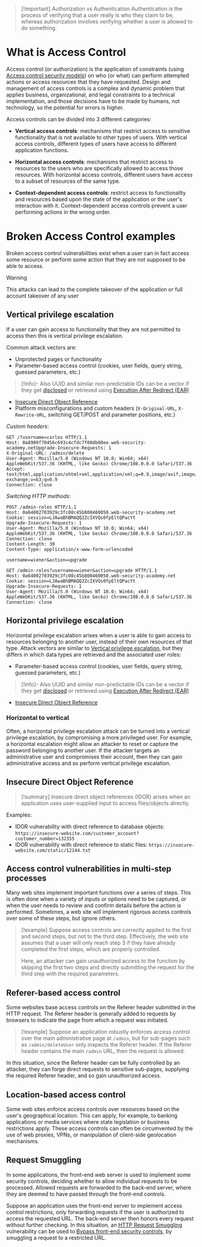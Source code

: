 >[!important] Authorization vs Authentication
>Authentication is the process of verifying that a user really is who they claim to be, whereas authorization involves verifying whether a user is allowed to do something.

# What is Access Control

Access control (or authorization) is the application of constraints (using [Access control security models](Access%20control%20security%20models.md)) on who (or what) can perform attempted actions or access resources that they have requested. Design and management of access controls is a complex and dynamic problem that applies business, organizational, and legal constraints to a technical implementation, and those decisions have to be made by humans, not technology, so the potential for errors is higher.

Access controls can be divided into 3 different categories:

- **Vertical access controls**: mechanisms that restrict access to sensitive functionality that is not available to other types of users. With vertical access controls, different types of users have access to different application functions.

- **Horizontal access controls**: mechanisms that restrict access to resources to the users who are specifically allowed to access those resources. With horizontal access controls, different users have access to a subset of resources of the same type.

- **Context-dependent access controls**: restrict access to functionality and resources based upon the state of the application or the user's interaction with it. Context-dependent access controls prevent a user performing actions in the wrong order.

# Broken Access Control examples

Broken access control vulnerabilities exist when a user can in fact access some resource or perform some action that they are not supposed to be able to access.

>[!warning]
>This attacks can lead to the complete takeover of the application or full account takeover of any user

## Vertical privilege escalation

If a user can gain access to functionality that they are not permitted to access then this is vertical privilege escalation.

Common attack vectors are:
- Unprotected pages or functionality
- Parameter-based access control (cookies, user fields, query string, guessed parameters, etc.)
>[!info]-
>Also UUID and similar non-predictable IDs can be a vector if they get [disclosed](Information%20Disclosure.md) or retrieved using [Execution After Redirect (EAR)](Execution%20After%20Redirect%20(EAR).md)
- [Insecure Direct Object Reference](Access%20control%20vulnerabilities.md#Insecure%20Direct%20Object%20Reference)
- Platform misconfigurations and custom headers (`X-Original-URL`, `X-Rewrite-URL`, switching GET/POST and parameter positions, etc.)

*Custom headers*:
```HTTP
GET /?username=carlos HTTP/1.1
Host: 0a8900f70456c693c4cfdc7f00db00ee.web-security-academy.netUpgrade-Insecure-Requests: 1
X-Original-URL: /admin/delete
User-Agent: Mozilla/5.0 (Windows NT 10.0; Win64; x64) AppleWebKit/537.36 (KHTML, like Gecko) Chrome/108.0.0.0 Safari/537.36
Accept: text/html,application/xhtml+xml,application/xml;q=0.9,image/avif,image/webp,image/apng,*/*;q=0.8,application/signed-exchange;v=b3;q=0.9
Connection: close
```

*Switching HTTP methods*:
```http
POST /admin-roles HTTP/1.1
Host: 0a64002703929c3fc08c45b800460050.web-security-academy.net
Cookie: session=LJAwaBhBMAQQ2ZcIXVQs0fpEltQPacYt
Upgrade-Insecure-Requests: 1
User-Agent: Mozilla/5.0 (Windows NT 10.0; Win64; x64) AppleWebKit/537.36 (KHTML, like Gecko) Chrome/108.0.0.0 Safari/537.36
Connection: close
Content-Length: 30
Content-Type: application/x-www-form-urlencoded

username=wiener&action=upgrade
```
```http
GET /admin-roles?username=wiener&action=upgrade HTTP/1.1
Host: 0a64002703929c3fc08c45b800460050.web-security-academy.net
Cookie: session=LJAwaBhBMAQQ2ZcIXVQs0fpEltQPacYt
Upgrade-Insecure-Requests: 1
User-Agent: Mozilla/5.0 (Windows NT 10.0; Win64; x64) AppleWebKit/537.36 (KHTML, like Gecko) Chrome/108.0.0.0 Safari/537.36
Connection: close
```

## Horizontal privilege escalation

Horizontal privilege escalation arises when a user is able to gain access to resources belonging to another user, instead of their own resources of that type. 
Attack vectors are similar to [Vertical privilege escalation](Access%20control%20vulnerabilities.md#Vertical%20privilege%20escalation), but they differs in which data types are retrieved and the associated user roles:

- Parameter-based access control (cookies, user fields, query string, guessed parameters, etc.)
>[!info]-
>Also UUID and similar non-predictable IDs can be a vector if they get [disclosed](Information%20Disclosure.md) or retrieved using [Execution After Redirect (EAR)](Execution%20After%20Redirect%20(EAR).md)
- [Insecure Direct Object Reference](Access%20control%20vulnerabilities.md#Insecure%20Direct%20Object%20Reference)

### Horizontal to vertical

Often, a horizontal privilege escalation attack can be turned into a vertical privilege escalation, by compromising a more privileged user. For example, a horizontal escalation might allow an attacker to reset or capture the password belonging to another user. If the attacker targets an administrative user and compromises their account, then they can gain administrative access and so perform vertical privilege escalation.

## Insecure Direct Object Reference

>[!summary]
>Insecure direct object references (IDOR) arises when an application uses user-supplied input to access files/objects directly.

Examples:
- IDOR vulnerability with direct reference to database objects: `https://insecure-website.com/customer_account?customer_number=132355`
- IDOR vulnerability with direct reference to static files: `https://insecure-website.com/static/12144.txt`

## Access control vulnerabilities in multi-step processes

Many web sites implement important functions over a series of steps. This is often done when a variety of inputs or options need to be captured, or when the user needs to review and confirm details before the action is performed. Sometimes, a web site will implement rigorous access controls over some of these steps, but ignore others.

>[!example]
>Suppose access controls are correctly applied to the first and second steps, but not to the third step. Effectively, the web site assumes that a user will only reach step 3 if they have already completed the first steps, which are properly controlled. 
>
>Here, an attacker can gain unauthorized access to the function by skipping the first two steps and directly submitting the request for the third step with the required parameters.

## Referer-based access control

Some websites base access controls on the Referer header submitted in the HTTP request. The Referer header is generally added to requests by browsers to indicate the page from which a request was initiated.

>[!example]
>Suppose an application robustly enforces access control over the main administrative page at `/admin`, but for sub-pages such as `/admin/deleteUser` only inspects the Referer header. If the Referer header contains the main `/admin` URL, then the request is allowed.

In this situation, since the Referer header can be fully controlled by an attacker, they can forge direct requests to sensitive sub-pages, supplying the required Referer header, and so gain unauthorized access.

## Location-based access control

Some web sites enforce access controls over resources based on the user's geographical location. This can apply, for example, to banking applications or media services where state legislation or business restrictions apply. These access controls can often be circumvented by the use of web proxies, VPNs, or manipulation of client-side geolocation mechanisms.

## Request Smuggling

In some applications, the front-end web server is used to implement some security controls, deciding whether to allow individual requests to be processed. Allowed requests are forwarded to the back-end server, where they are deemed to have passed through the front-end controls.

Suppose an application uses the front-end server to implement access control restrictions, only forwarding requests if the user is authorized to access the requested URL. The back-end server then honors every request without further checking. In this situation, an [HTTP Request Smuggling](HTTP%20Request%20Smuggling.md) vulnerability can be used to [Bypass front-end security controls](Exploiting%20HTTP%20Request%20Smuggling.md#Bypass%20front-end%20security%20controls), by smuggling a request to a restricted URL.